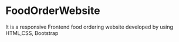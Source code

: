 # FoodOrderWebsite
It is a responsive Frontend food ordering website developed by using HTML,CSS, Bootstrap

